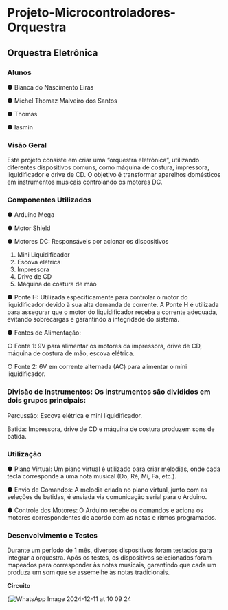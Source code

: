 # Projeto-Microcontroladores-Orquestra
## Orquestra Eletrônica

### Alunos 

●	Bianca do Nascimento Eiras

●	Michel Thomaz Malveiro dos Santos

●	Thomas

●	Iasmin 


### Visão Geral
Este projeto consiste em criar uma “orquestra eletrônica”,  utilizando diferentes dispositivos comuns, como máquina de costura, impressora, liquidificador e drive de CD. O objetivo é transformar aparelhos domésticos em instrumentos musicais controlando os motores DC. 

### Componentes Utilizados

●	Arduino Mega

●	Motor Shield

●	Motores DC: Responsáveis por acionar os dispositivos

1.	Mini Liquidificador 
2.	Escova elétrica
3.	Impressora 
4.	Drive de CD
5.	Máquina de costura de mão 

●	Ponte H: Utilizada especificamente para controlar o motor do liquidificador devido à sua alta demanda de corrente. A Ponte H é utilizada para assegurar que o motor do liquidificador receba a corrente adequada, evitando sobrecargas e garantindo a integridade do sistema.

●	Fontes de Alimentação:

○	Fonte 1: 9V para alimentar os motores da impressora, drive de CD, máquina de costura de mão, escova elétrica.

○	Fonte 2: 6V em corrente alternada (AC) para alimentar o mini liquidificador.

### Divisão de Instrumentos: Os instrumentos são divididos em dois grupos principais:
  Percussão: Escova elétrica e mini liquidificador. 
  
  Batida: Impressora, drive de CD e máquina de costura produzem sons de batida.
  
### Utilização
●	Piano Virtual: Um piano virtual é utilizado para criar melodias, onde cada tecla corresponde a uma nota musical (Do, Ré, Mi, Fá, etc.).

●	Envio de Comandos: A melodia criada no piano virtual, junto com as seleções de batidas, é enviada via comunicação serial para o Arduino.

●	Controle dos Motores: O Arduino recebe os comandos e aciona os motores correspondentes de acordo com as notas e ritmos programados.

### Desenvolvimento e Testes

Durante um período de 1 mês, diversos dispositivos foram testados para integrar a orquestra. Após os testes, os dispositivos selecionados foram mapeados para corresponder às notas musicais, garantindo que cada um produza um som que se assemelhe às notas tradicionais.

**Circuito**

(![WhatsApp Image 2024-12-11 at 10 09 24](https://github.com/user-attachments/assets/ddd1a67b-5245-44db-a618-f9d52f1ee4a7)


